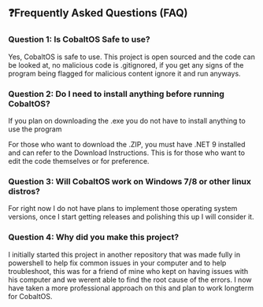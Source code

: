 ## ❓Frequently Asked Questions (FAQ)

### Question 1: Is CobaltOS Safe to use?

Yes, CobaltOS is safe to use. This project is open sourced and the code can be looked at, no malicious code is .gitignored, if you get any signs of the program being flagged for malicious content ignore it and run anyways.

### Question 2: Do I need to install anything before running CobaltOS?

If you plan on downloading the .exe you do not have to install anything to use the program

For those who want to download the .ZIP, you must have .NET 9 installed and can refer to the Download Instructions. This is for those who want to edit the code themselves or for preference.

### Question 3: Will CobaltOS work on Windows 7/8 or other linux distros?

For right now I do not have plans to implement those operating system versions, once I start getting releases and polishing this up I will consider it.

### Question 4: Why did you make this project?

I initially started this project in another repository that was made fully in powershell to help fix common issues in your computer and to help troubleshoot, this was for a friend of mine who kept on having issues with his computer and we werent able to find the root cause of the errors. I now have taken a more professional approach on this and plan to work longterm for CobaltOS.